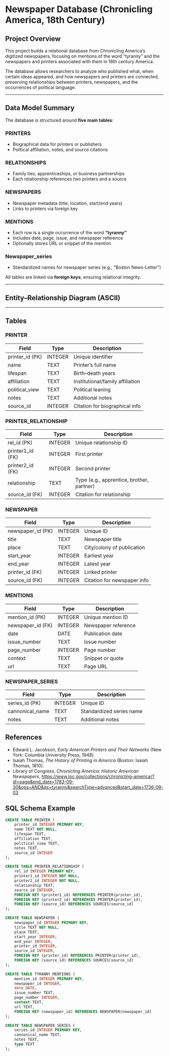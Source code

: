 # Newspaper Database (Chronicling America, 18th Century)

## Project Overview

This project builds a relational database from Chronicling America’s digitized newspapers, focusing on mentions of the word “tyranny” and the newspapers and printers associated with them in 18th century America.

The database allows researchers to analyze who published what, when certain ideas appeared, and how newspapers and printers are connected, preserving relationships between printers, newspapers, and the occurrences of political language.



---

## Data Model Summary

The database is structured around **five main tables**:

### PRINTERS
- Biographical data for printers or publishers  
- Political affiliation, notes, and source citations  

### RELATIONSHIPS
- Family ties, apprenticeships, or business partnerships  
- Each relationship references two printers and a source  

### NEWSPAPERS
- Newspaper metadata (title, location, start/end years)  
- Links to printers via foreign key  

### MENTIONS
- Each row is a single occurrence of the word **“tyranny”**  
- Includes date, page, issue, and newspaper reference  
- Optionally stores URL or snippet of the mention  

### Newspaper_series
- Standardized names for newspaper series (e.g., "Boston News-Letter") 

All tables are linked via **foreign keys**, ensuring relational integrity.

---

## Entity–Relationship Diagram (ASCII)


---

## Tables

### PRINTER

| Field        | Type | Description |
|--------------|------|-------------|
| printer_id (PK) | INTEGER | Unique identifier |
| name         | TEXT | Printer’s full name |
| lifespan     | TEXT | Birth–death years |
| affiliation  | TEXT | Institutional/family affiliation |
| political_view | TEXT | Political leaning |
| notes        | TEXT | Additional notes |
| source_id  | INTEGER | Citation for biographical info |

### PRINTER_RELATIONSHIP

| Field        | Type | Description |
|--------------|------|-------------|
| rel_id (PK)  | INTEGER | Unique relationship ID |
| printer1_id (FK) | INTEGER | First printer |
| printer2_id (FK) | INTEGER | Second printer |
| relationship | TEXT | Type (e.g., apprentice, brother, partner) |
| source_id (FK) | INTEGER | Citation for relationship |

### NEWSPAPER

| Field        | Type | Description |
|--------------|------|-------------|
| newspaper_id (PK) | INTEGER | Unique ID |
| title        | TEXT | Newspaper title |
| place        | TEXT | City/colony of publication |
| start_year   | INTEGER | Earliest year |
| end_year     | INTEGER | Latest year |
| printer_id (FK) | INTEGER | Linked printer |
| source_id (FK) | INTEGER | Citation for newspaper info |

### MENTIONS

| Field        | Type | Description |
|--------------|------|-------------|
| mention_id (PK) | INTEGER | Unique mention ID |
| newspaper_id (FK) | INTEGER | Newspaper reference |
| date         | DATE | Publication date |
| issue_number | TEXT | Issue number |
| page_number  | INTEGER | Page number |
| context      | TEXT | Snippet or quote |
| url          | TEXT | Page URL |

### NEWSPAPER_SERIES
| Field        | Type | Description |
|--------------|------|-------------|
| series_id (PK) | INTEGER | Unique ID |
| cannonical_name| TEXT | Standardized series name |
| notes        | TEXT | Additional notes |

## References

- Edward L. Jacobson, *Early American Printers and Their Networks* (New York: Columbia University Press, 1948).  
- Isaiah Thomas, *The History of Printing in America* (Boston: Isaiah Thomas, 1810).
- Library of Congress, *Chronicling America: Historic American Newspapers*, https://www.loc.gov/collections/chronicling-america/?dl=page&end_date=1783-09-30&ops=AND&qs=tyranny&searchType=advanced&start_date=1736-09-03 


## SQL Schema Example


```sql
CREATE TABLE PRINTER (
    printer_id INTEGER PRIMARY KEY,
    name TEXT NOT NULL,
    lifespan TEXT,
    affiliation TEXT,
    political_view TEXT,
    notes TEXT,
    source_id INTEGER
);

CREATE TABLE PRINTER_RELATIONSHIP (
    rel_id INTEGER PRIMARY KEY,
    printer1_id INTEGER NOT NULL,
    printer2_id INTEGER NOT NULL,
    relationship TEXT,
    source_id INTEGER,
    FOREIGN KEY (printer1_id) REFERENCES PRINTER(printer_id),
    FOREIGN KEY (printer2_id) REFERENCES PRINTER(printer_id),
    FOREIGN KEY (source_id) REFERENCES SOURCES(source_id)
);

CREATE TABLE NEWSPAPER (
    newspaper_id INTEGER PRIMARY KEY,
    title TEXT NOT NULL,
    place TEXT,
    start_year INTEGER,
    end_year INTEGER,
    printer_id INTEGER,
    source_id INTEGER,
    FOREIGN KEY (printer_id) REFERENCES PRINTER(printer_id),
    FOREIGN KEY (source_id) REFERENCES SOURCES(source_id)
);

CREATE TABLE TYRANNY_MENTIONS (
    mention_id INTEGER PRIMARY KEY,
    newspaper_id INTEGER,
    date DATE,
    issue_number TEXT,
    page_number INTEGER,
    context TEXT,
    url TEXT,
    FOREIGN KEY (newspaper_id) REFERENCES NEWSPAPER(newspaper_id)
);

CREATE TABLE NEWSPAPER_SERIES (
    series_id INTEGER PRIMARY KEY,
    cannonical_name TEXT,
    notes TEXT,
    type TEXT
);

